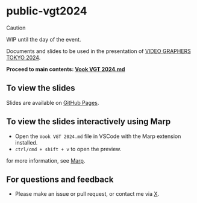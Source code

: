 # public-vgt2024

> [!CAUTION]
> WIP until the day of the event.

Documents and slides to be used in the presentation of [VIDEO GRAPHERS TOKYO 2024](https://vook.vc/vgt2024).

**Proceed to main contents: [Vook VGT 2024.md](Vook%20VGT%202024.md)**

## To view the slides

Slides are available on [GitHub Pages](https://cumuloworks.github.io/public-vgt2024/Vook%20VGT%202024.html).

## To view the slides interactively using Marp

- Open the `Vook VGT 2024.md` file in VSCode with the Marp extension installed.
- `ctrl/cmd + shift + v` to open the preview.

for more information, see [Marp](https://marp.app/).

## For questions and feedback

- Please make an issue or pull request, or contact me via [X](https://x.com/cumuloworks).
